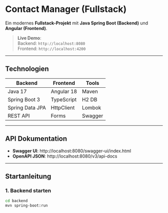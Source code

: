 # Contact Manager (Fullstack)

Ein modernes **Fullstack-Projekt** mit **Java Spring Boot (Backend)** und **Angular (Frontend)**.

> **Live Demo**:  
> Backend: `http://localhost:8080`  
> Frontend: `http://localhost:4200`

---

## Technologien

| Backend | Frontend | Tools |
|--------|----------|-------|
| Java 17 | Angular 18 | Maven |
| Spring Boot 3 | TypeScript | H2 DB |
| Spring Data JPA | HttpClient | Lombok |
| REST API | Forms | Swagger |

---

## API Dokumentation

- **Swagger UI**: http://localhost:8080/swagger-ui/index.html
- **OpenAPI JSON**: http://localhost:8080/v3/api-docs

---

## Startanleitung

### 1. Backend starten
```bash
cd backend
mvn spring-boot:run
